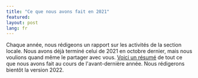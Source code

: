 ```yaml
---
title: "Ce que nous avons fait en 2021"
featured:
layout: post
lang: fr
---
```


Chaque année, nous rédigeons un rapport sur les activités de la section locale. Nous avons déjà terminé celui de 2021 en octobre dernier, mais nous voulions quand même le partager avec vous. [Voici un résumé](https://github.com/osmbe/working-group-bylaws/blob/master/annual-report/2021.md) de tout ce que nous avons fait au cours de l'avant-dernière année. Nous rédigerons bientôt la version 2022.
